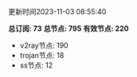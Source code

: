 更新时间2023-11-03 08:55:40

**总订阅: 73**
**总节点: 795**
**有效节点: 220**
- v2ray节点: 190
- trojan节点: 18
- ss节点: 12
